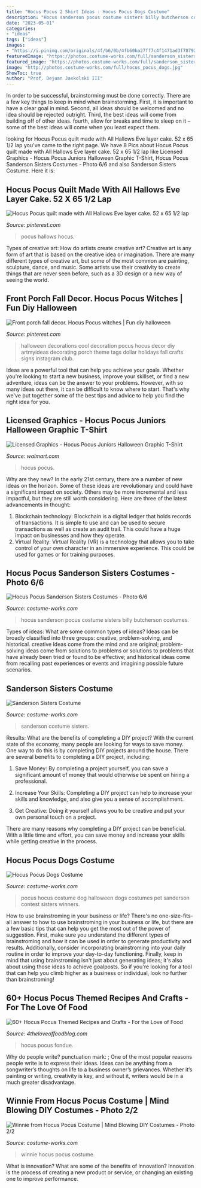 ```yaml
---
title: "Hocus Pocus 2 Shirt Ideas : Hocus Pocus Dogs Costume"
description: "Hocus sanderson pocus costume sisters billy butcherson costumes"
date: "2023-05-01"
categories:
- "ideas"
tags: ["ideas"]
images:
- "https://i.pinimg.com/originals/4f/b6/0b/4fb60ba27ff7c4f1471ad3f787921c32.jpg"
featuredImage: "https://photos.costume-works.com/full/sanderson_sisters20.jpg"
featured_image: "https://photos.costume-works.com/full/sanderson_sisters20.jpg"
image: "http://photos.costume-works.com/full/hocus_pocus_dogs.jpg"
ShowToc: true
author: "Prof. Dejuan Jaskolski III"
---
```



In order to be successful, brainstorming must be done correctly. There are a few key things to keep in mind when brainstorming. First, it is important to have a clear goal in mind. Second, all ideas should be welcomed and no idea should be rejected outright. Third, the best ideas will come from building off of other ideas. fourth, allow for breaks and time to sleep on it – some of the best ideas will come when you least expect them.

	

		
looking for Hocus Pocus quilt made with All Hallows Eve layer cake. 52 x 65 1/2 lap you've came to the right page. We have 8 Pics about Hocus Pocus quilt made with All Hallows Eve layer cake. 52 x 65 1/2 lap like Licensed Graphics - Hocus Pocus Juniors Halloween Graphic T-Shirt, Hocus Pocus Sanderson Sisters Costumes - Photo 6/6 and also Sanderson Sisters Costume. Here it is:
		
    
## Hocus Pocus Quilt Made With All Hallows Eve Layer Cake. 52 X 65 1/2 Lap

<img loading=lazy src="https://i.pinimg.com/736x/6c/bf/71/6cbf7194d59ba7b99ed3130e7dca5308.jpg" onerror="this.onerror=null;this.src='https://tse4.mm.bing.net/th?id=OIP.3L-Sr1Dx4yGc1Y3ZR_HlUgHaJ3&amp;pid=15.1';" alt="Hocus Pocus quilt made with All Hallows Eve layer cake. 52 x 65 1/2 lap">

_Source: pinterest.com_

>pocus hallows hocus. 

	

Types of creative art: How do artists create creative art?
Creative art is any form of art that is based on the creative idea or imagination. There are many different types of creative art, but some of the most common are painting, sculpture, dance, and music. Some artists use their creativity to create things that are never seen before, such as a 3D design or a new way of seeing the world.

    
## Front Porch Fall Decor. Hocus Pocus Witches | Fun Diy Halloween

<img loading=lazy src="https://i.pinimg.com/originals/4f/b6/0b/4fb60ba27ff7c4f1471ad3f787921c32.jpg" onerror="this.onerror=null;this.src='https://tse1.mm.bing.net/th?id=OIP.xse86fkSow10B_um_VJJHAHaNL&amp;pid=15.1';" alt="Front porch fall decor. Hocus Pocus witches | Fun diy halloween">

_Source: pinterest.com_

>halloween decorations cool decoration pocus hocus decor diy artmyideas decorating porch theme tags dollar holidays fall crafts signs instagram club. 

	

Ideas are a powerful tool that can help you achieve your goals. Whether you're looking to start a new business, improve your skillset, or find a new adventure, ideas can be the answer to your problems. However, with so many ideas out there, it can be difficult to know where to start. That's why we've put together some of the best tips and advice to help you find the right idea for you.

    
## Licensed Graphics - Hocus Pocus Juniors Halloween Graphic T-Shirt

<img loading=lazy src="https://i5.walmartimages.com/asr/aca4e678-67d4-478f-9ddf-1155e27b1e75.f2536fc7c9ede4e0cb891a6135215254.jpeg" onerror="this.onerror=null;this.src='https://tse4.mm.bing.net/th?id=OIP.79H38jD-InhmimherytsIgHaJ4&amp;pid=15.1';" alt="Licensed Graphics - Hocus Pocus Juniors Halloween Graphic T-Shirt">

_Source: walmart.com_

>hocus pocus. 

	

Why are they new?
In the early 21st century, there are a number of new ideas on the horizon. Some of these ideas are revolutionary and could have a significant impact on society. Others may be more incremental and less impactful, but they are still worth considering. Here are three of the latest advancements in thought: 
1) Blockchain technology: Blockchain is a digital ledger that holds records of transactions. It is simple to use and can be used to secure transactions as well as create an audit trail. This could have a huge impact on businesses and how they operate. 
2) Virtual Reality: Virtual Reality (VR) is a technology that allows you to take control of your own character in an immersive experience. This could be used for games or for training purposes.

    
## Hocus Pocus Sanderson Sisters Costumes - Photo 6/6

<img loading=lazy src="https://photos.costume-works.com/full/hocus_pocus_sanderson_sisters4.jpg" onerror="this.onerror=null;this.src='https://tse1.mm.bing.net/th?id=OIP.GjEwIP4O5D_FLO27wUeqOgHaLH&amp;pid=15.1';" alt="Hocus Pocus Sanderson Sisters Costumes - Photo 6/6">

_Source: costume-works.com_

>hocus sanderson pocus costume sisters billy butcherson costumes. 

	

Types of ideas: What are some common types of ideas?
Ideas can be broadly classified into three groups: creative, problem-solving, and historical. creative ideas come from the mind and are original; problem-solving ideas come from solutions to problems or solutions to problems that have already been tried or found to be effective; and historical ideas come from recalling past experiences or events and imagining possible future scenarios.

    
## Sanderson Sisters Costume

<img loading=lazy src="https://photos.costume-works.com/full/sanderson_sisters20.jpg" onerror="this.onerror=null;this.src='https://tse1.mm.bing.net/th?id=OIP._yXUsNYvgGBts4p1RxTZIQHaIY&amp;pid=15.1';" alt="Sanderson Sisters Costume">

_Source: costume-works.com_

>sanderson costume sisters. 

	

Results: What are the benefits of completing a DIY project?
With the current state of the economy, many people are looking for ways to save money. One way to do this is by completing DIY projects around the house. There are several benefits to completing a DIY project, including:
1. Save Money: By completing a project yourself, you can save a significant amount of money that would otherwise be spent on hiring a professional.

2. Increase Your Skills: Completing a DIY project can help to increase your skills and knowledge, and also give you a sense of accomplishment.

3. Get Creative: Doing it yourself allows you to be creative and put your own personal touch on a project.

There are many reasons why completing a DIY project can be beneficial. With a little time and effort, you can save money and increase your skills while getting creative in the process.

    
## Hocus Pocus Dogs Costume

<img loading=lazy src="http://photos.costume-works.com/full/hocus_pocus_dogs.jpg" onerror="this.onerror=null;this.src='https://tse1.mm.bing.net/th?id=OIP.sUWS731Sq_nt9zxeCstTcwHaFg&amp;pid=15.1';" alt="Hocus Pocus Dogs Costume">

_Source: costume-works.com_

>pocus hocus costume dog halloween dogs costumes pet sanderson contest sisters winners. 

	

How to use brainstroming in your business or life?
There's no one-size-fits-all answer to how to use brainstroming in your business or life, but there are a few basic tips that can help you get the most out of the power of suggestion. First, make sure you understand the different types of brainstroming and how it can be used in order to generate productivity and results. Additionally, consider incorporating brainstroming into your daily routine in order to improve your day-to-day functioning. Finally, keep in mind that using brainstroming isn't just about generating ideas; it's also about using those ideas to achieve goalposts. So if you're looking for a tool that can help you climb higher as a business or individual, look no further than brainstroming!

    
## 60+ Hocus Pocus Themed Recipes And Crafts - For The Love Of Food

<img loading=lazy src="https://www.4theloveoffoodblog.com/wp-content/uploads/2019/10/cauldronfondue-688x1024.jpg" onerror="this.onerror=null;this.src='https://tse4.mm.bing.net/th?id=OIP.TQS_fdlYRgoScHj1eiVgMAHaLB&amp;pid=15.1';" alt="60+ Hocus Pocus Themed Recipes and Crafts - For the Love of Food">

_Source: 4theloveoffoodblog.com_

>hocus pocus fondue. 

	

Why do people write?
punctuation mark: ;
One of the most popular reasons people write is to express their ideas. Ideas can be anything from a songwriter’s thoughts on life to a business owner’s grievances. Whether it’s painting or writing, creativity is key, and without it, writers would be in a much greater disadvantage.

    
## Winnie From Hocus Pocus Costume | Mind Blowing DIY Costumes - Photo 2/2

<img loading=lazy src="https://photos.costume-works.com/full/winnie_from_hocus_pocus1.jpg" onerror="this.onerror=null;this.src='https://tse1.mm.bing.net/th?id=OIP.ILUoi9yh5KL0zxlngcOQ6gAAAA&amp;pid=15.1';" alt="Winnie from Hocus Pocus Costume | Mind Blowing DIY Costumes - Photo 2/2">

_Source: costume-works.com_

>winnie hocus pocus costume. 

	

What is innovation? What are some of the benefits of innovation?
Innovation is the process of creating a new product or service, or changing an existing one to improve performance.

